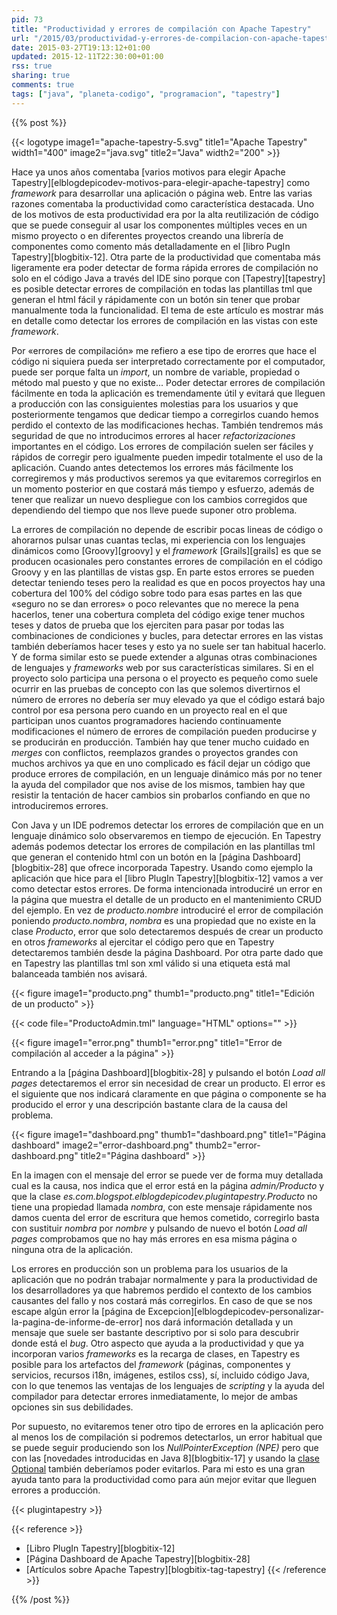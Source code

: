 ```yaml
---
pid: 73
title: "Productividad y errores de compilación con Apache Tapestry"
url: "/2015/03/productividad-y-errores-de-compilacion-con-apache-tapestry/"
date: 2015-03-27T19:13:12+01:00
updated: 2015-12-11T22:30:00+01:00
rss: true
sharing: true
comments: true
tags: ["java", "planeta-codigo", "programacion", "tapestry"]
---
```


{{% post %}}

{{< logotype image1="apache-tapestry-5.svg" title1="Apache Tapestry" width1="400" image2="java.svg" title2="Java" width2="200" >}}

Hace ya unos años comentaba [varios motivos para elegir Apache Tapestry][elblogdepicodev-motivos-para-elegir-apache-tapestry] como _framework_ para desarrollar una aplicación o página web. Entre las varias razones comentaba la productividad como característica destacada. Uno de los motivos de esta productividad era por la alta reutilización de código que se puede conseguir al usar los componentes múltiples veces en un mismo proyecto o en diferentes proyectos creando una librería de componentes como comento más detalladamente en el [libro PugIn Tapestry][blogbitix-12]. Otra parte de la productividad que comentaba más ligeramente era poder detectar de forma rápida errores de compilación no solo en el código Java a través del IDE sino porque con [Tapestry][tapestry] es posible detectar errores de compilación en todas las plantillas tml que generan el html fácil y rápidamente con un botón sin tener que probar manualmente toda la funcionalidad. El tema de este artículo es mostrar más en detalle como detectar los errores de compilación en las vistas con este _framework_.

Por «errores de compilación» me refiero a ese tipo de erorres que hace el código ni siquiera pueda ser interpretado correctamente por el computador, puede ser porque falta un _import_, un nombre de variable, propiedad o método mal puesto y que no existe... Poder detectar errores de compilación fácilmente en toda la aplicación es tremendamente útil y evitará que lleguen a producción con las consiguientes molestias para los usuarios y que posteriormente tengamos que dedicar tiempo a corregirlos cuando hemos perdido el contexto de las modificaciones hechas. También tendremos más seguridad de que no introducimos errores al hacer _refactorizaciones_ importantes en el código. Los errores de compilación suelen ser fáciles y rápidos de corregir pero igualmente pueden impedir totalmente el uso de la aplicación. Cuando antes detectemos los errores más fácilmente los corregiremos y más productivos seremos ya que evitaremos corregirlos en un momento posterior en que costará más tiempo y esfuerzo, además de tener que realizar un nuevo despliegue con los cambios corregidos que dependiendo del tiempo que nos lleve puede suponer otro problema.

La errores de compilación no depende de escribir pocas lineas de código o ahorarnos pulsar unas cuantas teclas, mi experiencia con los lenguajes dinámicos como [Groovy][groovy] y el _framework_ [Grails][grails] es que se producen ocasionales pero constantes errores de compilación en el código Groovy y en las plantillas de vistas gsp. En parte estos errores se pueden detectar teniendo teses pero la realidad es que en pocos proyectos hay una cobertura del 100% del código sobre todo para esas partes en las que «seguro no se dan errores» o poco relevantes que no merece la pena hacerlos, tener una cobertura completa del código exige tener muchos teses y datos de prueba que los ejerciten para pasar por todas las combinaciones de condiciones y bucles, para detectar errores en las vistas también deberíamos hacer teses y esto ya no suele ser tan habitual hacerlo. Y de forma similar esto se puede extender a algunas otras combinaciones de lenguajes y _frameworks_ web por sus características similares. Si en el proyecto solo participa una persona o el proyecto es pequeño como suele ocurrir en las pruebas de concepto con las que solemos divertirnos el número de errores no debería ser muy elevado ya que el código estará bajo control por esa persona pero cuando en un proyecto real en el que participan unos cuantos programadores haciendo continuamente modificaciones el número de errores de compilación pueden producirse y se producirán en producción. También hay que tener mucho cuidado en _merges_ con conflictos, reemplazos grandes o proyectos grandes con muchos archivos ya que en uno complicado es fácil dejar un código que produce errores de compilación, en un lenguaje dinámico más por no tener la ayuda del compilador que nos avise de los mismos, tambien hay que resistir la tentación de hacer cambios sin probarlos confiando en que no introduciremos errores.

Con Java y un IDE podremos detectar los errores de compilación que en un lenguaje dinámico solo observaremos en tiempo de ejecución. En Tapestry además podemos detectar los errores de compilación en las plantillas tml que generan el contenido html con un botón en la [página Dashboard][blogbitix-28] que ofrece incorporada Tapestry. Usando como ejemplo la aplicación que hice para el [libro PlugIn Tapestry][blogbitix-12] vamos a ver como detectar estos errores. De forma intencionada introduciré un error en la página que muestra el detalle de un producto en el mantenimiento CRUD del ejemplo. En vez de _producto.nombre_ introduciré el error de compilación poniendo _producto.nombra_, _nombra_ es una propiedad que no existe en la clase _Producto_, error que solo detectaremos después de crear un producto en otros _frameworks_ al ejercitar el código pero que en Tapestry detectaremos también desde la página Dashboard. Por otra parte dado que en Tapestry las plantillas tml son xml válido si una etiqueta está mal balanceada también nos avisará.

<div class="media">
	{{< figure
    	image1="producto.png" thumb1="producto.png" title1="Edición de un producto" >}}
</div>

{{< code file="ProductoAdmin.tml" language="HTML" options="" >}}

<div class="media">
	{{< figure
    	image1="error.png" thumb1="error.png" title1="Error de compilación al acceder a la página" >}}
</div>

Entrando a la [página Dashboard][blogbitix-28] y pulsando el botón _Load all pages_ detectaremos el error sin necesidad de crear un producto. El error es el siguiente que nos indicará claramente en que página o componente se ha producido el error y una descripción bastante clara de la causa del problema.

<div class="media">
	{{< figure
    	image1="dashboard.png" thumb1="dashboard.png" title1="Página dashboard"
    	image2="error-dashboard.png" thumb2="error-dashboard.png" title2="Página dashboard" >}}
</div>

En la imagen con el mensaje del error se puede ver de forma muy detallada cual es la causa, nos indica que el error está en la página _admin/Producto_ y que la clase _es.com.blogspot.elblogdepicodev.plugintapestry.Producto_ no tiene una propiedad llamada _nombra_, con este mensaje rápidamente nos damos cuenta del error de escritura que hemos cometido, corregirlo basta con sustituir _nombra_ por _nombre_ y pulsando de nuevo el botón _Load all pages_ comprobamos que no hay más errores en esa misma página o ninguna otra de la aplicación.

Los errores en producción son un problema para los usuarios de la aplicación que no podrán trabajar normalmente y para la productividad de los desarrolladores ya que habremos perdido el contexto de los cambios causantes del fallo y nos costará más corregirlos. En caso de que se nos escape algún error la [página de Excepcion][elblogdepicodev-personalizar-la-pagina-de-informe-de-error] nos dará información detallada y un mensaje que suele ser bastante descriptivo por si solo para descubrir donde está el _bug_. Otro aspecto que ayuda a la productividad y que ya incorporan varios _frameworks_ es la recarga de clases, en Tapestry es posible para los artefactos del _framework_ (páginas, componentes y servicios, recursos i18n, imágenes, estilos css), sí, incluido código Java, con lo que tenemos las ventajas de los lenguajes de _scripting_ y la ayuda del compilador para detectar errores inmediatamente, lo mejor de ambas opciones sin sus debilidades.

Por supuesto, no evitaremos tener otro tipo de errores en la aplicación pero al menos los de compilación si podremos detectarlos, un error habitual que se puede seguir produciendo son los _NullPointerException (NPE)_ pero que con las [novedades introducidas en Java 8][blogbitix-17] y usando la [clase Optional](https://docs.oracle.com/javase/8/docs/api/java/util/Optional.html) también deberíamos poder evitarlos. Para mi esto es una gran ayuda tanto para la productividad como para aún mejor evitar que lleguen errores a producción.

{{< plugintapestry >}}

{{< reference >}}
* [Libro PlugIn Tapestry][blogbitix-12]
* [Página Dashboard de Apache Tapestry][blogbitix-28]
* [Artículos sobre Apache Tapestry][blogbitix-tag-tapestry]
{{< /reference >}}

{{% /post %}}
